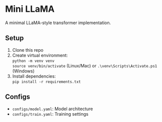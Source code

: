 # Mini LLaMA

A minimal LLaMA-style transformer implementation.

## Setup
1. Clone this repo
2. Create virtual environment:  
   `python -m venv venv`  
   `source venv/bin/activate` (Linux/Mac) or `.\venv\Scripts\Activate.ps1` (Windows)
3. Install dependencies:  
   `pip install -r requirements.txt`

## Configs
- `configs/model.yaml`: Model architecture
- `configs/train.yaml`: Training settings
